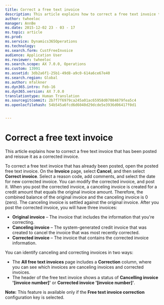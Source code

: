 ```yaml
---
title: Correct a free text invoice
description: This article explains how to correct a free text invoice that has been posted and reissue it as a corrected invoice.
author: twheeloc
manager: AnnBe
ms.date: 2015-12-02 23 - 03 - 17
ms.topic: article
ms.prod: 
ms.service: Dynamics365Operations
ms.technology: 
ms.search.form: CustFreeInvoice
audience: Application User
ms.reviewer: twheeloc
ms.search.scope: AX 7.0.0, Operations
ms.custom: 13991
ms.assetid: 3db2a6f1-25b1-49d8-a9c0-614a6ce67e40
ms.search.region: Global
ms.author: mfalkner
ms.dyn365.intro: Feb-16
ms.dyn365.version: AX 7.0.0
translationtype: Human Translation
ms.sourcegitcommit: 2b7f7f6979ca245a01ac65958d07084879fea5c4
ms.openlocfilehash: 54b545a6fcd6d6040d29dcde5e3936d06417f0d1


---
```


# <a name="correct-a-free-text-invoice"></a>Correct a free text invoice

This article explains how to correct a free text invoice that has been posted and reissue it as a corrected invoice.

To correct a free text invoice that has already been posted, open the posted free text invoice. On the **Invoice** page, select **Cancel**, and then select **Correct invoice**. Select a reason code, add comments, and select the date for new corrected invoice. You can modify the corrected invoice, and post it. When you post the corrected invoice, a canceling invoice is created for a credit amount that equals the original invoice amount. Therefore, the combined balance of the original invoice and the canceling invoice is 0 (zero). The canceling invoice is settled against the original invoice. After you post the corrected invoice, you will have three invoices:

-   **Original invoice** – The invoice that includes the information that you're correcting.
-   **Canceling invoice** – The system-generated credit invoice that was created to cancel the invoice that was most recently corrected.
-   **Corrected invoice** – The invoice that contains the corrected invoice information.

You can identify canceling and correcting invoices in two ways:

-   The **All free text invoices** page includes a **Correction** column, where you can see which invoices are canceling invoices and corrected invoices.
-   The header of the free text invoice shows a status of **Cancelling invoice '\[invoice number\]'** or **Corrected invoice '\[invoice number\]'**.

**Note:** This feature is available only if the **Free text invoice correction** configuration key is selected.




<!--HONumber=Feb17_HO3-->


